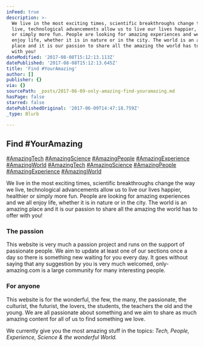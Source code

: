 ```yaml
---
inFeed: true
description: >-
  We live in the most exciting times, scientific breakthroughs change the way we
  live, technological advancements allow us to live our lives happier, healthier
  or simply more fun. People are looking for amazing experiences and we all
  enjoy life, whether it is in nature or in the city. The world is an amazing
  place and it is our passion to share all the amazing the world has to offer
  with you!
dateModified: '2017-08-08T15:12:13.113Z'
datePublished: '2017-08-08T15:12:13.645Z'
title: 'Find #YourAmazing'
author: []
publisher: {}
via: {}
sourcePath: _posts/2017-06-09-only-amazing-find-youramazing.md
hasPage: false
starred: false
datePublishedOriginal: '2017-06-09T14:47:18.759Z'
_type: Blurb

---
```

## Find \#YourAmazing
[\#AmazingTech][0]
[\#AmazingScience][1]
[\#AmazingPeople][2]
[\#AmazingExperience][3]
[\#AmazingWorld][4]
[\#AmazingTech][0]
[\#AmazingScience][1]
[\#AmazingPeople][2]
[\#AmazingExperience][3]
[\#AmazingWorld][4]

We live in the most exciting times, scientific breakthroughs change the way we live, technological advancements allow us to live our lives happier, healthier or simply more fun. People are looking for amazing experiences and we all enjoy life, whether it is in nature or in the city. The world is an amazing place and it is our passion to share all the amazing the world has to offer with you!

### The passion

This website is very much a passion project and runs on the support of passionate people. We aim to update at least one of our sections once a day so there is something new waiting for you every day. It goes without saying that any suggestion by you is very much welcomed, only-amazing.com is a large community for many interesting people.

### For anyone

This website is for the wonderful, the few, the many, the passionate, the culturist, the futurist, the lovers, the students, the teachers the old and the young. We are all passionate about something and we aim to share as much amazing content for all of us to find something we love.

We currently give you the most amazing stuff in the topics: _Tech, People, Experience, Science & the wonderful World._

[0]: http://amazingtech.only-amazing.com/
[1]: http://amazingscience.only-amazing.com/
[2]: http://amazingpeople.only-amazing.com/
[3]: http://amazingexperience.only-amazing.com/
[4]: http://amazingworld.only-amazing.com/